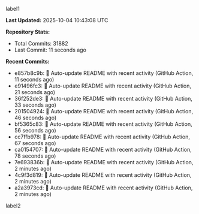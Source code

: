 
label1 
<!-- ACTIVITY_START -->
**Last Updated:** 2025-10-04 10:43:08 UTC

**Repository Stats:**
- Total Commits: 31882
- Last Commit: 11 seconds ago

**Recent Commits:**
- e857b8c9b: 🤖 Auto-update README with recent activity (GitHub Action, 11 seconds ago)
- e91496fc3: 🤖 Auto-update README with recent activity (GitHub Action, 21 seconds ago)
- 36f252de3: 🤖 Auto-update README with recent activity (GitHub Action, 33 seconds ago)
- 201504924: 🤖 Auto-update README with recent activity (GitHub Action, 46 seconds ago)
- bf5365c83: 🤖 Auto-update README with recent activity (GitHub Action, 56 seconds ago)
- cc7ffb978: 🤖 Auto-update README with recent activity (GitHub Action, 67 seconds ago)
- ca0154707: 🤖 Auto-update README with recent activity (GitHub Action, 78 seconds ago)
- 7e693836b: 🤖 Auto-update README with recent activity (GitHub Action, 2 minutes ago)
- 4c9f3d819: 🤖 Auto-update README with recent activity (GitHub Action, 2 minutes ago)
- a2a3973cd: 🤖 Auto-update README with recent activity (GitHub Action, 2 minutes ago)
<!-- ACTIVITY_END -->

label2
